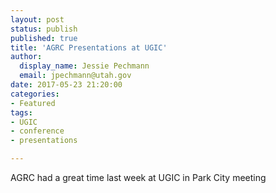 ```yaml
---
layout: post
status: publish
published: true
title: 'AGRC Presentations at UGIC'
author:
  display_name: Jessie Pechmann
  email: jpechmann@utah.gov
date: 2017-05-23 21:20:00
categories:
- Featured
tags:
- UGIC
- conference
- presentations

---
```


AGRC had a great time last week at UGIC in Park City meeting   
